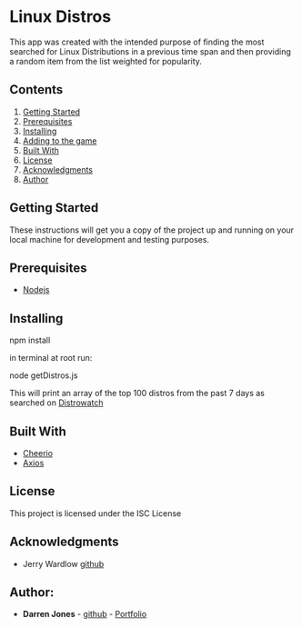 # Linux Distros

This app was created with the intended purpose of finding the most searched for Linux Distributions in a previous time span and then providing a random item from the list weighted for popularity.

## Contents

1. [Getting Started](#getting-started)
2. [Prerequisites](#prerequisites)
3. [Installing](#installing)
4. [Adding to the game](#adding-to-the-game)
5. [Built With](#built-with)
6. [License](#license)
7. [Acknowledgments](#acknowledgments)
8. [Author](#author)

## Getting Started

These instructions will get you a copy of the project up and running on your local machine for development and testing purposes. 

## Prerequisites

- [Nodejs](https://nodejs.org/en)

## Installing

npm install 

in terminal at root run:

node getDistros.js

This will print an array of the top 100 distros from the past 7 days as searched on [Distrowatch](https://distrowatch.com)

## Built With

- [Cheerio](https://www.npmjs.com/package/cheerio)
- [Axios](https://www.npmjs.com/package/axios)

## License

This project is licensed under the ISC License 

## Acknowledgments

* Jerry Wardlow [github](https://github.com/jerrywardlow)

## Author: 

* **Darren Jones** - [github](https://github.com/darrenrjones) - [Portfolio](https://DarrenRaymondJones.com)

